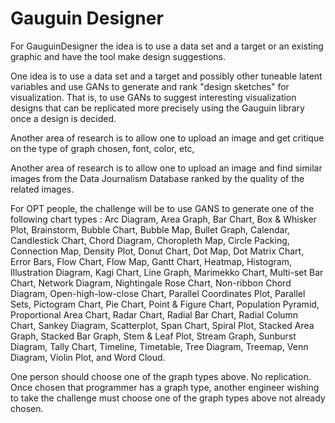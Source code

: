 # Gauguin Designer


For GauguinDesigner the idea is to use a data set and a target or an existing graphic and have the tool make design suggestions.

One idea is to use a data set and a target and possibly other tuneable latent variables and use GANs to generate and rank "design sketches" for visualization. That is, to use GANs to suggest interesting visualization designs that can be replicated more precisely using the Gauguin library once a design is decided.

Another area of research is to allow one to upload an image and get critique on the type of graph chosen, font, color, etc,

Another area of research is to allow one to upload an image and find similar images from the Data Journalism Database ranked by the quality of the related images. 

For OPT people, the challenge will be to use GANS to generate one of the following chart types :  Arc Diagram, Area Graph, Bar Chart, Box & Whisker Plot, Brainstorm, Bubble Chart, Bubble Map, Bullet Graph, Calendar, Candlestick Chart, Chord Diagram, Choropleth Map, Circle Packing, Connection Map, Density Plot, Donut Chart, Dot Map, Dot Matrix Chart, Error Bars, Flow Chart, Flow Map, Gantt Chart, Heatmap, Histogram, Illustration Diagram, Kagi Chart, Line Graph, Marimekko Chart, Multi-set Bar Chart, Network Diagram, Nightingale Rose Chart, Non-ribbon Chord Diagram, Open-high-low-close Chart, Parallel Coordinates Plot, Parallel Sets, Pictogram Chart, Pie Chart, Point & Figure Chart, Population Pyramid, Proportional Area Chart, Radar Chart, Radial Bar Chart, Radial Column Chart, Sankey Diagram, Scatterplot, Span Chart, Spiral Plot, Stacked Area Graph, Stacked Bar Graph, Stem & Leaf Plot, Stream Graph, Sunburst Diagram, Tally Chart, Timeline, Timetable, Tree Diagram, Treemap, Venn Diagram, Violin Plot, and Word Cloud.

One person should choose one of the graph types above.  No replication. Once chosen that programmer has a graph type, another engineer wishing to take the challenge must choose one of the graph types above not already chosen.   






